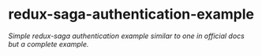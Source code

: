 # redux-saga-authentication-example
*Simple redux-saga authentication example similar to one in official docs but a complete example.*
